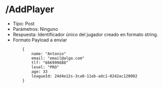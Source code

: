 # /AddPlayer
* Tipo: Post
* Parámetros: Ninguno
* Respuesta: Identificador único del jugador creado en formato string. 
* Formato Payload a enviar
    ~~~
        {
            name: "Antonio"
            email: "email@algo.com"
            tlf: "666999888"
            level: "PRO"
            age: 33
            leagueId: 24d4e12s-3ca0-11eb-adc1-0242ac120002
        }
    ~~~
